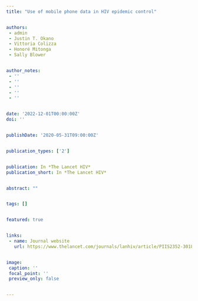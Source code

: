 ```yaml
---
title: "Use of mobile phone data in HIV epidemic control"


authors:
 - admin
 - Justin T. Okano
 - Vittoria Colizza
 - Honoré Mitonga
 - Sally Blower


author_notes:
 - ''
 - ''
 - ''
 - ''
 - ''


date: '2022-12-01T00:00:00Z'
doi: ''


publishDate: '2020-05-31T09:00:00Z'


publication_types: ['2']


publication: In *The Lancet HIV*
publication_short: In *The Lancet HIV*


abstract: ""


tags: []


featured: true


links:
 - name: Journal website
   url: https://www.thelancet.com/journals/lanhiv/article/PIIS2352-3018(22)00332-0/fulltext


image:
 caption: ''
 focal_point: ''
 preview_only: false


---
```

